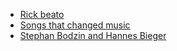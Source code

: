 - [Rick beato](https://www.youtube.com/user/pegzch)
- [Songs that changed music](https://www.youtube.com/playlist?list=PLnLOmVwRMCqSQn4II8mF-VFiIujzkyQRE)
- [Stephan Bodzin and Hannes Bieger](https://www.youtube.com/watch?v=Eg4zz0PwEPc&t=14s)

